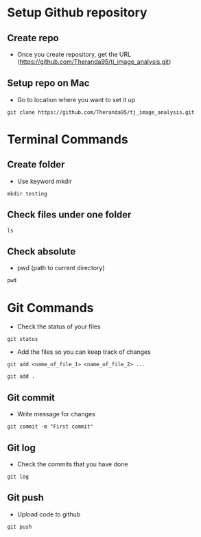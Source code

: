 # Setup Github repository 

## Create repo 
- Once you create repository, get the URL (https://github.com/Theranda95/tj_image_analysis.git)


## Setup repo on Mac
- Go to location where you want to set it up

```
git clone https://github.com/Theranda95/tj_image_analysis.git
```


# Terminal Commands

## Create folder
- Use keyword mkdir 

```
mkdir testing
```


## Check files under one folder
```
ls
```


## Check absolute 
- pwd (path to current directory)
```
pwd
```


# Git Commands

- Check the status of your files

```
git status
```

- Add the files so you can keep track of changes
```
git add <name_of_file_1> <name_of_file_2> ...
```

```
git add .
```


## Git commit 
- Write message for changes 

```
git commit -m "First commit"
```


## Git log
- Check the commits that you have done
```
git log
```


## Git push
- Upload code to github

```
git push
```